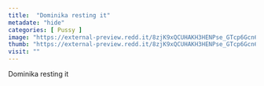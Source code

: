 ```yaml
---
title:  "Dominika resting it"
metadate: "hide"
categories: [ Pussy ]
image: "https://external-preview.redd.it/8zjK9xQCUHAKH3HENPse_GTcp6Gcn6zx-Gx5O5ob2ug.jpg?auto=webp&s=a411d51ff4570f5989fa3cf3a6acaa56d6e9763a"
thumb: "https://external-preview.redd.it/8zjK9xQCUHAKH3HENPse_GTcp6Gcn6zx-Gx5O5ob2ug.jpg?width=1080&crop=smart&auto=webp&s=b861d04730e756a0640b02b7fd8f3ca842cc3a5d"
visit: ""
---
```

Dominika resting it
